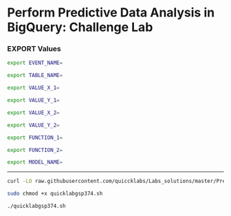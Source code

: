 # Perform Predictive Data Analysis in BigQuery: Challenge Lab

### EXPORT Values 

```bash
export EVENT_NAME=

export TABLE_NAME=

export VALUE_X_1=

export VALUE_Y_1=

export VALUE_X_2=

export VALUE_Y_2=

export FUNCTION_1=

export FUNCTION_2=

export MODEL_NAME=
```
---

```bash
curl -LO raw.githubusercontent.com/quiccklabs/Labs_solutions/master/Predict%20Soccer%20Match%20Outcomes%20with%20BigQuery%20ML%20Challenge%20Lab/quicklabgsp374.sh

sudo chmod +x quicklabgsp374.sh

./quicklabgsp374.sh
```

